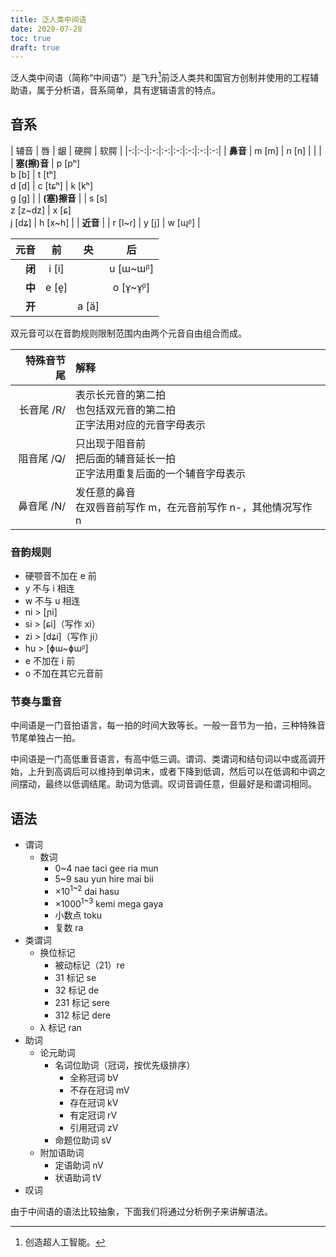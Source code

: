 ```yaml
---
title: 泛人类中间语
date: 2020-07-28
toc: true
draft: true
---
```


泛人类中间语（简称“中间语”）是飞升[^ascension]前泛人类共和国官方创制并使用的工程辅助语，属于分析语，音系简单，具有逻辑语言的特点。

[^ascension]: 创造超人工智能。

## 音系

| 辅音 | 唇 | 龈 | 硬腭 | 软腭 |
|-:|:-:|:-:|:-:|:-:|:-:|:-:|:-:|
| **鼻音** | m [m] | n [n] | [ ]() | [ ]() |
| **塞(擦)音** | p [pʰ]<br>b [b] | t [tʰ]<br>d [d] | c [tɕʰ] | k [kʰ]<br>g [g] |
| **(塞)擦音** | [ ]() | s [s]<br>z [z~dz] | x [ɕ]<br>j [dʑ] | h [x~h] |
| **近音** | [ ]() | r [l~ɾ] | y [j] | w [ɰᵝ] |

| 元音 | 前 | 央 | 后 |
|-:|:-:|:-:|:-:|
| **闭** | i [i] | [ ]() | u [ɯ~ɯᵝ] |
| **中** | e [e̞] | [ ]() | o [ɤ̞~ɤ̞ᵝ] |
| **开** | [ ]() | a [ä] | [ ]() |

双元音可以在音韵规则限制范围内由两个元音自由组合而成。

| 特殊音节尾 | 解释 |
|-:|:-|
| 长音尾 /R/ | 表示长元音的第二拍<br>也包括双元音的第二拍<br>正字法用对应的元音字母表示 |
| 阻音尾 /Q/ | 只出现于阻音前<br>把后面的辅音延长一拍<br>正字法用重复后面的一个辅音字母表示 |
| 鼻音尾 /N/ | 发任意的鼻音<br>在双唇音前写作 m，在元音前写作 n-，其他情况写作 n |

### 音韵规则

- 硬颚音不加在 e 前
- y 不与 i 相连
- w 不与 u 相连
- ni > [ɲi]
- si > [ɕi]（写作 xi）
- zi > [dʑi]（写作 ji）
- hu > [ɸɯ~ɸɯᵝ]
- e 不加在 i 前
- o 不加在其它元音前

### 节奏与重音

中间语是一门音拍语言，每一拍的时间大致等长。一般一音节为一拍，三种特殊音节尾单独占一拍。

中间语是一门高低重音语言，有高中低三调。谓词、类谓词和结句词以中或高调开始，上升到高调后可以维持到单词末，或者下降到低调，然后可以在低调和中调之间摆动，最终以低调结尾。助词为低调。叹词音调任意，但最好是和谓词相同。

## 语法

- 谓词
  - 数词
    - 0~4 nae taci gee ria mun
    - 5~9 sau yun hire mai bii
    - ×10<sup>1~2</sup> dai hasu
    - ×1000<sup>1~3</sup> kemi mega gaya
    - 小数点 toku
    - 复数 ra
- 类谓词
  - 换位标记
    - 被动标记（21）re
    - 31 标记 se
    - 32 标记 de
    - 231 标记 sere
    - 312 标记 dere
  - λ 标记 ran
- 助词
  - 论元助词
    - 名词位助词（冠词，按优先级排序）<!-- pdgh -->
      - 全称冠词 bV
      - 不存在冠词 mV
      - 存在冠词 kV
      - 有定冠词 rV
      - 引用冠词 zV
    - 命题位助词 sV
  - 附加语助词
    - 定语助词 nV
    - 状语助词 tV
- 叹词

由于中间语的语法比较抽象，下面我们将通过分析例子来讲解语法。

<style>
html body h1, html body h2, html body h3,
  html body h4, html body h5, html body h6 {
  break-after: avoid;
}
p {
  break-inside: avoid;
}
blockquote table tr td,
  blockquote table tr th {
  font-weight: normal;
  border: none;
  padding: 0 0.25em;
  white-space: nowrap;
  text-align: center;
}
blockquote table tr td:first-child,
  blockquote table tr th:first-child {
  padding-left: 0;
  text-align: right;
}
blockquote table tr td:last-child,
  blockquote table tr th:last-child {
  padding-right: 0;
}
blockquote table tr th {
  border-bottom: 1px black solid;
}
@media print, (width: 736px) and (height: 700px) {
  html body blockquote {
    color: #4E6A6A;
  }
  html body table {
    display: block;
    width: auto;
  }
  p a {
    position: relative;
  }
  p a:before {
    content: attr(href);
    font-size: x-small;
    position: absolute;
    bottom: 1.25rem;
    line-height: 1em;
    color: #6D8585;
  }
  li a:after {
    content: " (" attr(href) ")";
    font-size: small;
    color: #6D8585;
  }
}
</style>
